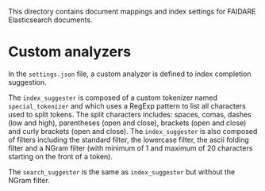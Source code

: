 This directory contains document mappings and index settings for FAIDARE Elasticsearch documents.


# Custom analyzers

In the `settings.json` file, a custom analyzer is defined to index completion suggestion.

The `index_suggester` is composed of a custom tokenizer named `special_tokenizer` and which uses a RegExp pattern to list all characters used to split tokens. The split characters includes: spaces, comas, dashes (low and high), parentheses (open and close), brackets (open and close) and curly brackets (open and close). The `index_suggester` is also composed of filters including the standard filter, the lowercase filter, the ascii folding filter and a NGram filter (with minimum of 1 and maximum of 20 characters starting on the front of a token).

The `search_suggester` is the same as `index_suggester` but without the NGram filter.
